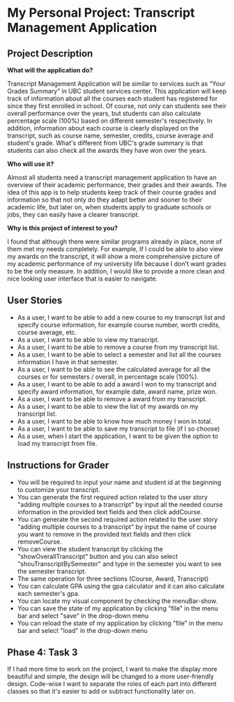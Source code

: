 # My Personal Project: Transcript Management Application

## Project Description

**What will the application do?**

Transcript Management Application will be similar to services such as “Your Grades Summary” 
in UBC student services center. This application will keep track of information about all the courses 
each student has registered for since they first enrolled in school. Of course, not only can students 
see their overall performance over the years, but students can also calculate percentage scale (100%) 
based on different semester's respectively. In addition, information about each course is clearly displayed 
on the transcript, such as course name, semester, credits, course average and student's grade. What's different 
from UBC's grade summary is that students can also check all the awards they have won over the years.

**Who will use it?**

Almost all students need a transcript management application to have an overview of their academic performance, 
their grades and their awards. The idea of this app is to help students keep track of their course grades and 
information so that not only do they adapt better and sooner to their academic life, but later on, when students 
apply to graduate schools or jobs, they can easily have a clearer transcript.

**Why is this project of interest to you?**

I found that although there were similar programs already in place, none of them met my needs completely. 
For example, If I could be able to also view my awards on the transcript, it will show a more comprehensive 
picture of my academic performance of my university life because I don't want grades to be the only measure.
In addition, I would like to provide a more clean and nice looking user interface that is easier to navigate.

## User Stories

- As a user, I want to be able to add a new course to my transcript list and specify course information, for example 
course number, worth credits, course average, etc.
- As a user, I want to be able to view my transcript.
- As a user, I want to be able to remove a course from my transcript list.
- As a user, I want to be able to select a semester and list all the courses information I have in that semester.
- As a user, I want to be able to see the calculated average for all the courses or for semesters / overall, 
in percentage scale (100%).
- As a user, I want to be able to add a award I won to my transcript and specify award information, for example
date, award name, prize won.
- As a user, I want to be able to remove a award from my transcript.
- As a user, I want to be able to view the list of my awards on my transcript list.
- As a user, I want to be able to know how much money I won in total.
- As a user, I want to be able to save my transcript to file (if I so choose)
- As a user, when I start the application, I want to be given the option to load my transcript from file.

## Instructions for Grader

- You will be required to input your name and student id at the beginning to customize your transcript.
- You can generate the first required action related to the user story "adding multiple courses to a transcript" 
by input all the needed course information in the provided text fields and then click addCourse.
- You can generate the second required action related to the user story "adding multiple courses to a transcript"
by input the name of course you want to remove in the provided text fields and then click removeCourse.
- You can view the student transcript by clicking the "showOverallTranscript" button and you can also select 
"shouTranscriptBySemester" and type in the semester you want to see the semester transcript.
- The same operation for three sections (Course, Award, Transcript)
- You can calculate GPA using the gpa calculator and it can also calculate each semester's gpa.
- You can locate my visual component by checking the menuBar-show.
- You can save the state of my application by clicking "file" in the menu bar and select "save" in the drop-down menu 
- You can reload the state of my application by clicking "file" in the menu bar and select "load" in the drop-down menu

## Phase 4: Task 3

If I had more time to work on the project, I want to make the display more beautiful and simple, 
the design will be changed to a more user-friendly design. Code-wise I want to separate the roles of each part into 
different classes so that it's easier to add or subtract functionality later on.

